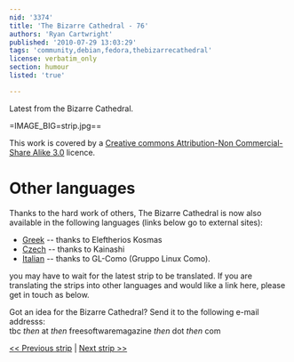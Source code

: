 ```yaml
---
nid: '3374'
title: 'The Bizarre Cathedral - 76'
authors: 'Ryan Cartwright'
published: '2010-07-29 13:03:29'
tags: 'community,debian,fedora,thebizarrecathedral'
license: verbatim_only
section: humour
listed: 'true'

---
```

Latest from the Bizarre Cathedral.

<!--break-->

=IMAGE_BIG=strip.jpg==

This work is covered by a [Creative commons Attribution-Non Commercial-Share Alike 3.0](http://creativecommons.org/licenses/by-nc-sa/3.0/) licence.

<!--break -->

# Other languages

Thanks to the hard work of others, The Bizarre Cathedral is now also available in the following languages (links below go to external sites):

* [Greek](http://elkosmas.gr/category/bizarre-cathedral/) -- thanks to Eleftherios Kosmas
* [Czech](http://bizcat-cesky.kx.cz/) -- thanks to Kainashi
* [Italian](http://www.gl-como.it/category/la-bizzarra-cattedrale/) -- thanks to GL-Como (Gruppo Linux Como).

you may have to wait for the latest strip to be translated. If you are translating the strips into other languages and would like a link here, please get in touch as below.

Got an idea for the Bizarre Cathedral? Send it to the following e-mail addresss:  
tbc _then_ at _then_ freesoftwaremagazine _then_ dot _then_ com

[<< Previous strip](http://www.freesoftwaremagazine.com/columns/bizarre_cathedral_75) | 
[Next strip >>](http://www.freesoftwaremagazine.com/columns/bizarre_cathedral_77)